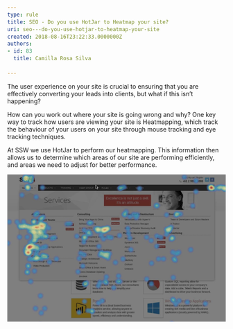 ```yaml
---
type: rule
title: SEO - Do you use HotJar to Heatmap your site?
uri: seo---do-you-use-hotjar-to-heatmap-your-site
created: 2018-08-16T23:22:33.0000000Z
authors:
- id: 83
  title: Camilla Rosa Silva

---
```


The user experience on your site is crucial to ensuring that you are effectively converting your leads into clients, but what if this isn’t happening?

 
How can you work out where your site is going wrong and why? One key way to track how users are viewing your site is Heatmapping, which track the behaviour of your users on your site through mouse tracking and eye tracking techniques.
 
At SSW we use HotJar to perform our heatmapping. This information then allows us to determine which areas of our site are performing efficiently, and areas we need to adjust for better performance.

![Heatmap from the SSW Consulting page](Picture3.png)
